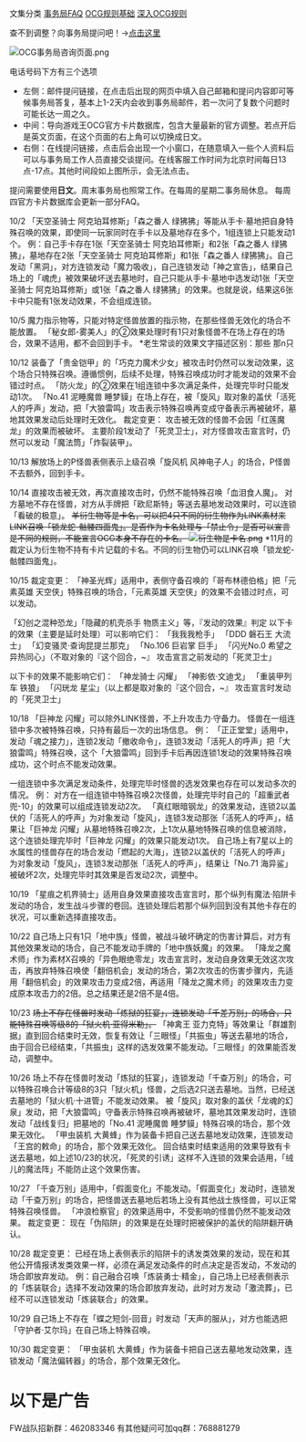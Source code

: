 文集分类
[事务局FAQ](http://www.jianshu.com/nb/10161162)
[OCG规则基础](http://www.jianshu.com/nb/10378886)
[深入OCG规则](http://www.jianshu.com/nb/3903431)

查不到调整？向事务局提问吧！→[点击这里](http://www.yugioh-card.com/japan/support/)

![OCG事务局咨询页面.png](http://upload-images.jianshu.io/upload_images/1898522-91e01ac73392218c.png?imageMogr2/auto-orient/strip%7CimageView2/2/w/1240)

电话号码下方有三个选项

- 左侧：邮件提问链接，在点击后出现的网页中填入自己邮箱和提问内容即可等候事务局答复，基本上1-2天内会收到事务局邮件，若一次问了复数个问题时可能长达一周之久。
- 中间：导向游戏王OCG官方卡片数据库，包含大量最新的官方调整。若点开后是英文页面，在这个页面的右上角可以切换成日文。
- 右侧：在线提问链接，点击后会出现一个小窗口，在随意填入一些个人资料后可以与事务局工作人员直接交谈提问。在线客服工作时间为北京时间每日13点-17点。其他时间段如上图所示，会无法点击。

提问需要使用**日文**。周末事务局也照常工作。在每周的星期二事务局休息。
每周四官方卡片数据库会更新一部分FAQ。

10/2
「天空圣骑士 阿克珀耳修斯」「森之番人 绿狒狒」等能从手卡·墓地把自身特殊召唤的效果，即使同一玩家同时在手卡以及墓地存在多个，1组连锁上只能发动1个。
例：自己手卡存在1张「天空圣骑士 阿克珀耳修斯」和2张「森之番人 绿狒狒」，墓地存在2张「天空圣骑士 阿克珀耳修斯」和1张「森之番人 绿狒狒」。自己发动「黑洞」，对方连锁发动「魔力吸收」，自己连锁发动「神之宣告」，结果自己场上的「魂虎」被效果破坏送去墓地时，自己只能从手卡·墓地中选发动1张「天空圣骑士 阿克珀耳修斯」或1张「森之番人 绿狒狒」的效果。也就是说，结果这6张卡中只能有1张发动效果，不会组成连锁。

10/5
魔力指示物等，只能对特定怪兽放置的指示物，在那些怪兽无效化的场合不能放置。
「秘女郎-雾美人」的②效果处理时有1只对象怪兽不在场上存在的场合，效果不适用，都不会回到手卡。
*老生常谈的效果文字描述区别：那些 那n只

10/12
装备了「贵金铠甲」的「巧克力魔术少女」被攻击时仍然可以发动效果，这个场合只特殊召唤。遵循惯例，后续不处理，特殊召唤成功时才能发动的效果不会错过时点。
「防火龙」的②效果在1组连锁中多次满足条件，处理完毕时只能发动1次。
「No.41 泥睡魔兽 睡梦貘」在场上存在，被「旋风」取对象的盖伏「活死人的呼声」发动，把「大狼雷鸣」攻击表示特殊召唤再变成守备表示再被破坏，墓地其效果发动后处理时无效化。
裁定变更：
攻击被无效的怪兽不会因「红莲魔龙」的效果而被破坏。
主要阶段1发动了「死灵卫士」，对方怪兽攻击宣言时，仍然可以发动「魔法筒」「炸裂装甲」。

10/13
解放场上的P怪兽表侧表示上级召唤「旋风机 风神电子人」的场合，P怪兽不去额外，回到手卡。

10/14
直接攻击被无效，再次直接攻击时，仍然不能特殊召唤「血泪食人魔」。
对方墓地不存在怪兽，对方从手牌把「欧尼斯特」等送去墓地发动效果时，可以连锁「看破的极意」。
~~羊衍生物等是卡名，可以把4只不同的衍生物作为LINK素材来LINK召唤「锁龙蛇-骷髅四面鬼」。是否作为卡名处理与「禁止令」是否可以宣言是不同的规则，不能宣言OCG本身不存在的卡名。
![衍生物是卡名.png](http://upload-images.jianshu.io/upload_images/1898522-326a6cec1eb18436.png?imageMogr2/auto-orient/strip%7CimageView2/2/w/1240)~~
*11月的裁定认为衍生物不持有卡片记载的卡名。不同的衍生物仍可以LINK召唤「锁龙蛇-骷髅四面鬼」。

10/15
裁定变更：
「神圣光辉」适用中，表侧守备召唤的「哥布林德伯格」把「元素英雄 天空侠」特殊召唤的场合，「元素英雄 天空侠」的效果不会错过时点，可以发动。

「幻创之混种恐龙」「隐藏的机壳杀手 物质主义」等，『发动的效果』判定
以下卡的效果（主要是延时处理）可以影响它们：
「我我我枪手」
「DDD 磐石王 大流士」
「幻变骚灵·查询昆提兰那克」
「No.106 巨岩掌 巨手」
「闪光No.0 希望之异热同心」（不取对象的『这个回合，~』
攻击宣言之前发动的「死灵卫士」

以下卡的效果不能影响它们：
「神龙骑士 闪耀」
「神影依·文迪戈」
「重装甲列车 铁狼」
「闪珖龙 星尘」（以上都是取对象的『这个回合，~』
攻击宣言时发动的「死灵卫士」

10/18
「巨神龙 闪耀」可以除外LINK怪兽，不上升攻击力·守备力。
怪兽在一组连锁中多次被特殊召唤，只持有最后一次的出场信息。
例：
「正正堂堂」适用中，发动「魂之接力」，连锁2发动「撤收命令」，连锁3发动「活死人的呼声」把「大狼雷鸣」特殊召唤，这个「大狼雷鸣」回到手卡后再因连锁1发动的效果特殊召唤成功，这个时点不能发动效果。

一组连锁中多次满足发动条件，处理完毕时怪兽的选发效果也存在可以发动多次的情况。
例：
对方在一组连锁中特殊召唤2次怪兽，处理完毕时自己的「超重武者 兜-10」的效果可以组成连锁发动2次。
「真红眼暗钢龙」的效果发动，连锁2以盖伏的「活死人的呼声」为对象发动「旋风」，连锁3发动那张「活死人的呼声」，结果让「巨神龙 闪耀」从墓地特殊召唤2次，上1次从墓地特殊召唤的信息被消除，这个连锁处理完毕时「巨神龙 闪耀」的效果只能发动1次。
自己场上有7星以上的水属性的怪兽存在的场合发动「燃起的大海」，连锁2以盖伏的「活死人的呼声」为对象发动「旋风」，连锁3发动那张「活死人的呼声」，结果让「No.71 海异鲨」被破坏2次，处理完毕时其效果是否发动2次，调整中。

10/19
「星痕之机界骑士」适用自身效果直接攻击宣言时，那个纵列有魔法·陷阱卡发动的场合，发生战斗步骤的卷回。连锁处理后若那个纵列回到没有其他卡存在的状况，可以重新选择直接攻击。

10/22
自己场上只有1只「地中族」怪兽，被战斗破坏确定的伤害计算后，对方有其他效果发动的场合，自己不能发动手牌的「地中族妖魔」的效果。
「降龙之魔术师」作为素材X召唤的「异色眼绝零龙」攻击宣言时，发动自身效果无效这次攻击，再放弃特殊召唤使「翻倍机会」发动的场合，第2次攻击的伤害步骤内，先适用「翻倍机会」的效果攻击力变成2倍，再适用「降龙之魔术师」的效果攻击力变成原本攻击力的2倍。总之结果还是2倍不是4倍。

10/23
~~场上不存在怪兽时发动「炼狱的狂宴」，连锁发动「千差万别」的场合，只能特殊召唤等级8的「狱火机·亚得米勒」。~~
「神禽王 亚力克特」等效果让「群雄割据」直到回合结束时无效，恢复有效让「三眼怪」「共振虫」等送去墓地的场合，由于回合已经结束，「共振虫」这样的选发效果不能发动。「三眼怪」的效果能否发动，调整中。

10/26
场上不存在怪兽时发动「炼狱的狂宴」，连锁发动「千查万别」的场合，可以特殊召唤合计等级8的3只「狱火机」怪兽，之后选2只送去墓地。当然，已经送去墓地的「狱火机·十进管」不能发动效果。
被「旋风」取对象的盖伏「龙魂的幻泉」发动，把「大狼雷鸣」守备表示特殊召唤再被破坏，墓地其效果发动时，连锁发动「战线复归」把墓地的「No.41 泥睡魔兽 睡梦貘」特殊召唤的场合，那个效果无效化。
「甲虫装机 大黄蜂」作为装备卡把自己送去墓地发动效果，连锁发动「王宫的敕命」的场合，那个效果无效化。
回合结束时结束适用的效果导致有卡送去墓地，如上述10/23的状况，「死灵的引诱」这样不入连锁的效果会适用，「绒儿的魔法阵」不能防止这个效果伤害。

10/27
「千查万别」适用中，「假面变化」不能发动。「假面变化」发动时，连锁发动「千查万别」的场合，把怪兽送去墓地后若场上没有其他战士族怪兽，可以正常特殊召唤怪兽。
「冲浪检察官」的效果适用中，不受影响的怪兽仍然不能发动效果。
裁定变更：
现在「伪陷阱」的效果是在处理时把被保护的盖伏的陷阱翻开确认。

10/28
裁定变更：
已经在场上表侧表示的陷阱卡的诱发类效果的发动，现在和其他公开情报诱发类效果一样，必须在满足发动条件的时点决定是否发动，不发动的场合即放弃发动。
例：自己融合召唤「炼装勇士·精金」，自己场上已经表侧表示的「炼装联合」选择不发动效果的场合即放弃发动，此时对方发动「激流葬」，已经不可以连锁发动「炼装联合」的效果。

10/29
自己场上不存在「蝶之短剑-回音」时发动「天声的服从」，对方也能选把「守护者·艾尔玛」在自己场上特殊召唤。

10/30
裁定变更：
「甲虫装机 大黄蜂」作为装备卡把自己送去墓地发动效果，连锁发动「魔法偏转器」的场合，那个效果无效化。

# 以下是广告
FW战队招新群：462083346
有其他疑问可加qq群：768881279
